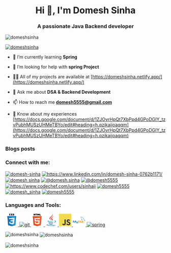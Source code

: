 <h1 align="center">Hi 👋, I'm Domesh Sinha</h1>
<h3 align="center">A passionate Java Backend developer</h3>

<p align="left"> <img src="https://komarev.com/ghpvc/?username=domeshsinha&label=Profile%20views&color=0e75b6&style=flat" alt="domeshsinha" /> </p>

<p align="left"> <a href="https://github.com/ryo-ma/github-profile-trophy"><img src="https://github-profile-trophy.vercel.app/?username=domeshsinha" alt="domeshsinha" /></a> </p>

- 🌱 I’m currently learning **Spring**

- 🤝 I’m looking for help with **spring Project**

- 👨‍💻 All of my projects are available at [https://domeshsinha.netlify.app/](https://domeshsinha.netlify.app/)

- 💬 Ask me about **DSA & Backend Development**

- 📫 How to reach me **domesh5555@gmail.com**

- 📄 Know about my experiences [https://docs.google.com/document/d/1ZJOvrHpQt7XbPpd4GPoDGIY_tzvPubhMUSzUHMeTBYo/edit#heading=h.qzikaijoaqqm](https://docs.google.com/document/d/1ZJOvrHpQt7XbPpd4GPoDGIY_tzvPubhMUSzUHMeTBYo/edit#heading=h.qzikaijoaqqm)

### Blogs posts
<!-- BLOG-POST-LIST:START -->
<!-- BLOG-POST-LIST:END -->

<h3 align="left">Connect with me:</h3>
<p align="left">
<a href="https://codepen.io/domesh-sinha" target="blank"><img align="center" src="https://raw.githubusercontent.com/rahuldkjain/github-profile-readme-generator/master/src/images/icons/Social/codepen.svg" alt="domesh-sinha" height="30" width="40" /></a>
<a href="https://www.linkedin.com/in/domesh-sinha77/" target="blank"><img align="center" src="https://raw.githubusercontent.com/rahuldkjain/github-profile-readme-generator/master/src/images/icons/Social/linked-in-alt.svg" alt="https://www.linkedin.com/in/domesh-sinha-0762b1171/" height="30" width="40" /></a>
<a href="https://fb.com/domesh sinha" target="blank"><img align="center" src="https://raw.githubusercontent.com/rahuldkjain/github-profile-readme-generator/master/src/images/icons/Social/facebook.svg" alt="domesh sinha" height="30" width="40" /></a>
<a href="https://instagram.com/domesh.sinha" target="blank"><img align="center" src="https://raw.githubusercontent.com/rahuldkjain/github-profile-readme-generator/master/src/images/icons/Social/instagram.svg" alt="@domesh.sinha" height="30" width="40" /></a>
<a href="https://medium.com/@domesh5555" target="blank"><img align="center" src="https://raw.githubusercontent.com/rahuldkjain/github-profile-readme-generator/master/src/images/icons/Social/medium.svg" alt="@domesh5555" height="30" width="40" /></a>
<a href="https://www.codechef.com/users/https://www.codechef.com/users/sinhaji" target="blank"><img align="center" src="https://cdn.jsdelivr.net/npm/simple-icons@3.1.0/icons/codechef.svg" alt="https://www.codechef.com/users/sinhaji" height="30" width="40" /></a>
<a href="https://www.hackerrank.com/domesh5555" target="blank"><img align="center" src="https://raw.githubusercontent.com/rahuldkjain/github-profile-readme-generator/master/src/images/icons/Social/hackerrank.svg" alt="domesh5555" height="30" width="40" /></a>
<a href="https://www.leetcode.com/domesh_sinha" target="blank"><img align="center" src="https://raw.githubusercontent.com/rahuldkjain/github-profile-readme-generator/master/src/images/icons/Social/leet-code.svg" alt="domesh_sinha" height="30" width="40" /></a>
<a href="https://auth.geeksforgeeks.org/user/domesh5555" target="blank"><img align="center" src="https://raw.githubusercontent.com/rahuldkjain/github-profile-readme-generator/master/src/images/icons/Social/geeks-for-geeks.svg" alt="domesh5555" height="30" width="40" /></a>
</p>

<h3 align="left">Languages and Tools:</h3>
<p align="left"> <a href="https://www.w3schools.com/css/" target="_blank" rel="noreferrer"> <img src="https://raw.githubusercontent.com/devicons/devicon/master/icons/css3/css3-original-wordmark.svg" alt="css3" width="40" height="40"/> </a> <a href="https://git-scm.com/" target="_blank" rel="noreferrer"> <img src="https://www.vectorlogo.zone/logos/git-scm/git-scm-icon.svg" alt="git" width="40" height="40"/> </a> <a href="https://www.w3.org/html/" target="_blank" rel="noreferrer"> <img src="https://raw.githubusercontent.com/devicons/devicon/master/icons/html5/html5-original-wordmark.svg" alt="html5" width="40" height="40"/> </a> <a href="https://www.java.com" target="_blank" rel="noreferrer"> <img src="https://raw.githubusercontent.com/devicons/devicon/master/icons/java/java-original.svg" alt="java" width="40" height="40"/> </a> <a href="https://developer.mozilla.org/en-US/docs/Web/JavaScript" target="_blank" rel="noreferrer"> <img src="https://raw.githubusercontent.com/devicons/devicon/master/icons/javascript/javascript-original.svg" alt="javascript" width="40" height="40"/> </a> <a href="https://www.mysql.com/" target="_blank" rel="noreferrer"> <img src="https://raw.githubusercontent.com/devicons/devicon/master/icons/mysql/mysql-original-wordmark.svg" alt="mysql" width="40" height="40"/> </a> <a href="https://spring.io/" target="_blank" rel="noreferrer"> <img src="https://www.vectorlogo.zone/logos/springio/springio-icon.svg" alt="spring" width="40" height="40"/> </a> </p>

<p><img align="left" src="https://github-readme-stats.vercel.app/api/top-langs?username=domeshsinha&show_icons=true&locale=en&layout=compact" alt="domeshsinha" /></p>

<p>&nbsp;<img align="center" src="https://github-readme-stats.vercel.app/api?username=domeshsinha&show_icons=true&locale=en" alt="domeshsinha" /></p>

<p><img align="center" src="https://github-readme-streak-stats.herokuapp.com/?user=domeshsinha&" alt="domeshsinha" /></p>

